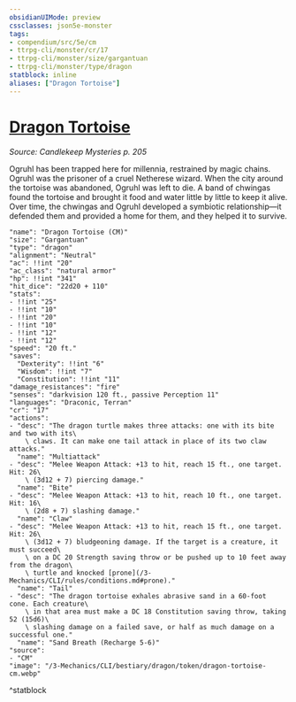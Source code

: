 ```yaml
---
obsidianUIMode: preview
cssclasses: json5e-monster
tags:
- compendium/src/5e/cm
- ttrpg-cli/monster/cr/17
- ttrpg-cli/monster/size/gargantuan
- ttrpg-cli/monster/type/dragon
statblock: inline
aliases: ["Dragon Tortoise"]
---
```

# [Dragon Tortoise](3-Mechanics\CLI\bestiary\dragon/dragon-tortoise-cm.md)
*Source: Candlekeep Mysteries p. 205*  

Ogruhl has been trapped here for millennia, restrained by magic chains. Ogruhl was the prisoner of a cruel Netherese wizard. When the city around the tortoise was abandoned, Ogruhl was left to die. A band of chwingas found the tortoise and brought it food and water little by little to keep it alive. Over time, the chwingas and Ogruhl developed a symbiotic relationship—it defended them and provided a home for them, and they helped it to survive.

```statblock
"name": "Dragon Tortoise (CM)"
"size": "Gargantuan"
"type": "dragon"
"alignment": "Neutral"
"ac": !!int "20"
"ac_class": "natural armor"
"hp": !!int "341"
"hit_dice": "22d20 + 110"
"stats":
- !!int "25"
- !!int "10"
- !!int "20"
- !!int "10"
- !!int "12"
- !!int "12"
"speed": "20 ft."
"saves":
  "Dexterity": !!int "6"
  "Wisdom": !!int "7"
  "Constitution": !!int "11"
"damage_resistances": "fire"
"senses": "darkvision 120 ft., passive Perception 11"
"languages": "Draconic, Terran"
"cr": "17"
"actions":
- "desc": "The dragon turtle makes three attacks: one with its bite and two with its\
    \ claws. It can make one tail attack in place of its two claw attacks."
  "name": "Multiattack"
- "desc": "Melee Weapon Attack: +13 to hit, reach 15 ft., one target. Hit: 26\
    \ (3d12 + 7) piercing damage."
  "name": "Bite"
- "desc": "Melee Weapon Attack: +13 to hit, reach 10 ft., one target. Hit: 16\
    \ (2d8 + 7) slashing damage."
  "name": "Claw"
- "desc": "Melee Weapon Attack: +13 to hit, reach 15 ft., one target. Hit: 26\
    \ (3d12 + 7) bludgeoning damage. If the target is a creature, it must succeed\
    \ on a DC 20 Strength saving throw or be pushed up to 10 feet away from the dragon\
    \ turtle and knocked [prone](/3-Mechanics/CLI/rules/conditions.md#prone)."
  "name": "Tail"
- "desc": "The dragon tortoise exhales abrasive sand in a 60-foot cone. Each creature\
    \ in that area must make a DC 18 Constitution saving throw, taking 52 (15d6)\
    \ slashing damage on a failed save, or half as much damage on a successful one."
  "name": "Sand Breath (Recharge 5-6)"
"source":
- "CM"
"image": "/3-Mechanics/CLI/bestiary/dragon/token/dragon-tortoise-cm.webp"
```
^statblock